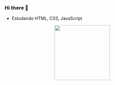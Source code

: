 ### Hi there 👋

- Estudando HTML, CSS, JavaScript


<div align="center">
  <a href="https://github.com/soares29">
  <img height="180em" src="https://github-readme-stats.vercel.app/api?username=soares29&show_icons=true&theme=dracula&include_all_commits=true&count_private=true"/>
</div>







